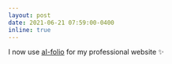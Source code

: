 ```yaml
---
layout: post
date: 2021-06-21 07:59:00-0400
inline: true
---
```


I now use [aI-folio](https://github.com/alshedivat/al-folio) for my professional website  :sparkles:

